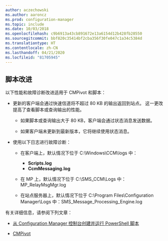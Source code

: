 ```yaml
---
author: aczechowski
ms.author: aaroncz
ms.prod: configuration-manager
ms.topic: include
ms.date: 10/03/2018
ms.openlocfilehash: c9b6913a43cb891672e13a6154d12b428fb28550
ms.sourcegitcommit: bbf820c35414bf2cba356f30fe047c1a34c5384d
ms.translationtype: HT
ms.contentlocale: zh-CN
ms.lasthandoff: 04/21/2020
ms.locfileid: "81705945"
---
```

## <a name="improvements-to-scripts"></a><a name="bkmk_scripts"></a> 脚本改进
<!--1358239-->

以下性能和故障诊断改进适用于 CMPivot 和脚本：

- 更新的客户端会通过快速信道将不超过 80 KB 的输出返回到站点。 这一更改提高了查看脚本或查询输出的性能。  

    - 如果脚本或查询输出大于 80 KB，客户端会通过状态消息发送数据。  

    - 如果客户端未更新到最新版本，它将继续使用状态消息。  

- 使用以下日志进行故障诊断：  

    - 在客户端上，默认情况下位于 C:\Windows\CCM\logs 中：  
        - **Scripts.log**  
        - **CcmMessaging.log**  

    - 在 MP 上，默认情况下位于 C:\SMS_CCM\Logs 中：  MP_RelayMsgMgr.log  

    - 在站点服务器上，默认情况下位于 C:\Program Files\Configuration Manager\Logs 中：SMS_Message_Processing_Engine.log   


有关详细信息，请参阅下列文章：  

- [从 Configuration Manager 控制台创建并运行 PowerShell 脚本](../../../../apps/deploy-use/create-deploy-scripts.md)  

- [CMPivot](../../../servers/manage/cmpivot.md)  


